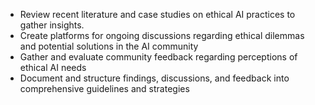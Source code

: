 - Review recent literature and case studies on ethical AI practices to gather insights.
- Create platforms for ongoing discussions regarding ethical dilemmas and potential solutions in the AI community
- Gather and evaluate community feedback regarding perceptions of ethical AI needs
- Document and structure findings, discussions, and feedback into comprehensive guidelines and strategies